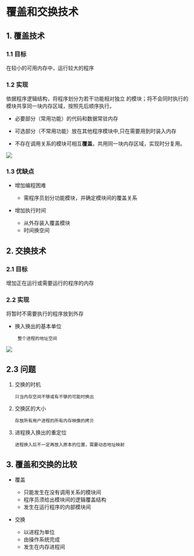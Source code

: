 # 覆盖和交换技术

## 1. 覆盖技术

### 1.1 目标

在较小的可用内存中，运行较大的程序

### 1.2 实现

依据程序逻辑结构，将程序划分为若干功能相对独立
的模块；将不会同时执行的模块共享同一块内存区域，按照先后顺序执行。

- 必要部分（常用功能）的代码和数据常驻内存

- 可选部分（不常用功能）放在其他程序模块中,只在需要用到时装入内存

- 不存在调用关系的模块可相互**覆盖**，共用同一块内存区域，实现时分复用。


![](https://pic.existorlive.cn/%E6%88%AA%E5%B1%8F2020-10-18%20%E4%B8%8B%E5%8D%883.21.10.png)


### 1.3 优缺点

- 增加编程困难
    
    - 需程序员划分功能模块，并确定模块间的覆盖关系

- 增加执行时间
  
    - 从外存装入覆盖模块
    - 时间换空间



## 2. 交换技术

### 2.1 目标

增加正在运行或需要运行的程序的内存

### 2.2 实现

将暂时不需要执行的程序放到外存

- 换入换出的基本单位
    
       整个进程的地址空间

![](https://pic.existorlive.cn/%E6%88%AA%E5%B1%8F2020-10-18%20%E4%B8%8B%E5%8D%883.39.54.png)

## 2.3 问题

1. 交换的时机
   
       只当内存空间不够或有不够的可能时换出

2. 交换区的大小
        
       存放所有用户进程的所有内存映像的拷贝

3. 进程换入换出的重定位
       
       进程换入后不一定再放入原本的位置，需要动态地址映射



## 3. 覆盖和交换的比较

- 覆盖 

    - 只能发生在没有调用关系的模块间
    - 程序员须给出模块间的逻辑覆盖结构
    - 发生在运行程序的内部模块间

- 交换
  
    - 以进程为单位
    - 由操作系统完成
    - 发生在内存进程间




